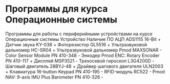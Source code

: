 # Программы для курса Операционные системы

Программы для работы с периферийными устройствами на курсе Операционные системы
Устройство                                      Наличие  ПО
АЦП ADS1115 16-Bit                                  +
Датчик звука KY-038                                 +
Фоторезистор GL5516                                 +
Ультразвуковой дальномер HC-SR04                    +
Ультразвуковой дальномер Pmod MAXSONAR              -
Color Sensor Module PN 410-348                      -
Энкодер Pmod ENC: Rotary Encoder PN 410-117         +
Дисплей MSP3521                                     -
Трехосевой гироскоп L3G4200D                        -
Шаговый двигатель 28BYJ-48                          +
Драйвер шагового двигателя ULN2003                  +
Клавиатура 16-button Keypad PN 410-195              -
RFID-модуль RC522                                   -
Pmod NAV: 9-axis IMU Plus Barometer PN 410-326      -


